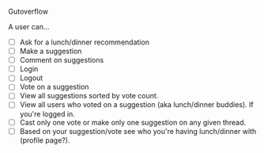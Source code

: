 Gutoverflow

A user can...
- [ ] Ask for a lunch/dinner recommendation
- [ ] Make a suggestion
- [ ] Comment on suggestions
- [ ] Login
- [ ] Logout
- [ ] Vote on a suggestion
- [ ] View all suggestions sorted by vote count.
- [ ] View all users who voted on a suggestion (aka lunch/dinner buddies). If you're logged in.
- [ ] Cast only one vote or make only one suggestion on any given thread.
- [ ] Based on your suggestion/vote see who you're having lunch/dinner with (profile page?).
